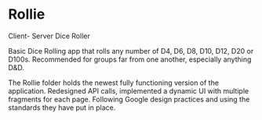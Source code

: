 # Rollie
Client- Server Dice Roller

Basic Dice Rolling app that rolls any number of D4, D6, D8, D10, D12, D20 or D100s. Recommended for groups far
from one another, especially anything D&D.

The Rollie folder holds the newest fully functioning version of the application. Redesigned API calls, implemented a dynamic UI with multiple fragments for each page. Following Google design practices and using the standards they have put in place.
